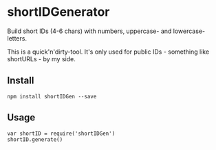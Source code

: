 # shortIDGenerator

Build short IDs (4-6 chars) with numbers, uppercase- and lowercase-letters.

This is a quick'n'dirty-tool. It's only used for public IDs - something like shortURLs - by my side.

## Install

	npm install shortIDGen --save

## Usage

	var shortID = require('shortIDGen')
	shortID.generate()